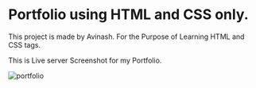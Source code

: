 # Portfolio using HTML and CSS only.

This project is made by Avinash.
For the Purpose of Learning HTML and CSS tags.

This is Live server Screenshot for my Portfolio.

![portfolio](https://github.com/kyAvinash/HTMLProject/assets/141410339/945240a1-8f93-4261-bf44-c7bb777bc7dc)
